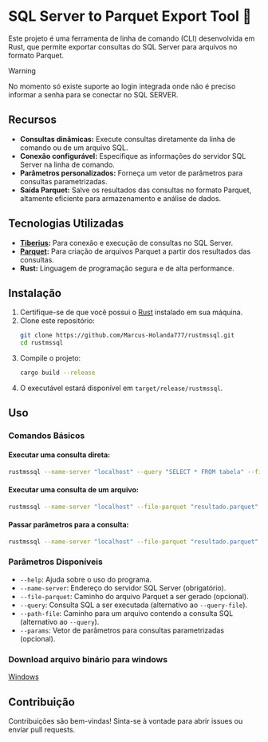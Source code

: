 # SQL Server to Parquet Export Tool 🦀

Este projeto é uma ferramenta de linha de comando (CLI) desenvolvida em Rust, que permite exportar consultas do SQL Server para arquivos no formato Parquet.

> [!WARNING]
> No momento só existe suporte ao login integrada onde não é preciso informar a senha para se conectar no SQL SERVER.

## Recursos

- **Consultas dinâmicas:** Execute consultas diretamente da linha de comando ou de um arquivo SQL.
- **Conexão configurável:** Especifique as informações do servidor SQL Server na linha de comando.
- **Parâmetros personalizados:** Forneça um vetor de parâmetros para consultas parametrizadas.
- **Saída Parquet:** Salve os resultados das consultas no formato Parquet, altamente eficiente para armazenamento e análise de dados.

## Tecnologias Utilizadas

- **[Tiberius](https://github.com/prisma/tiberius):** Para conexão e execução de consultas no SQL Server.
- **[Parquet](https://docs.rs/parquet/latest/parquet/):** Para criação de arquivos Parquet a partir dos resultados das consultas.
- **Rust:** Linguagem de programação segura e de alta performance.

## Instalação

1. Certifique-se de que você possui o [Rust](https://www.rust-lang.org/tools/install) instalado em sua máquina.
2. Clone este repositório:
   ```bash
   git clone https://github.com/Marcus-Holanda777/rustmssql.git
   cd rustmssql
   ```
3. Compile o projeto:
   ```bash
   cargo build --release
   ```
4. O executável estará disponível em `target/release/rustmssql`.

## Uso

### Comandos Básicos

#### Executar uma consulta direta:
```bash
rustmssql --name-server "localhost" --query "SELECT * FROM tabela" --file-parquet "resultado.parquet"
```

#### Executar uma consulta de um arquivo:
```bash
rustmssql --name-server "localhost" --file-parquet "resultado.parquet" --path-file "consulta.sql"
```

#### Passar parâmetros para a consulta:
```bash
rustmssql --name-server "localhost" --file-parquet "resultado.parquet" --query "SELECT * FROM tabela WHERE coluna = @P1" 1290 
```

### Parâmetros Disponíveis

- `--help`: Ajuda sobre o uso do programa.
- `--name-server`: Endereço do servidor SQL Server (obrigatório).
- `--file-parquet`: Caminho do arquivo Parquet a ser gerado (opcional).
- `--query`: Consulta SQL a ser executada (alternativo ao `--query-file`).
- `--path-file`: Caminho para um arquivo contendo a consulta SQL (alternativo ao `--query`).
- `--params`: Vetor de parâmetros para consultas parametrizadas (opcional).

### Download arquivo binário para windows

[Windows](https://github.com/Marcus-Holanda777/rustmssql/releases/tag/v0.1.0)

## Contribuição

Contribuições são bem-vindas! Sinta-se à vontade para abrir issues ou enviar pull requests.